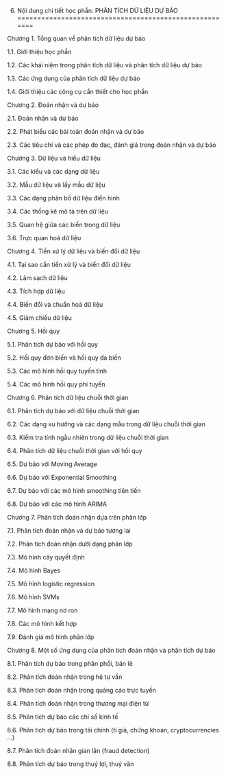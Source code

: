 6. Nội dung chi tiết học phần: PHÂN TÍCH DỮ LIỆU DỰ BÁO
=======================================================

Chương 1. Tổng quan về phân tích dữ liệu dự báo

1.1. Giới thiệu học phần

1.2. Các khái niệm trong phân tích dữ liệu và phân tích dữ liệu dự báo

1.3. Các ứng dụng của phân tích dữ liệu dự báo

1.4. Giới thiệu các công cụ cần thiết cho học phần

Chương 2. Đoán nhận và dự báo

2.1. Đoán nhận và dự báo

2.2. Phát biểu các bài toán đoán nhận và dự báo

2.3. Các tiêu chí và các phép đo đạc, đánh giá trong đoán nhận và dự báo

Chương 3. Dữ liệu và hiểu dữ liệu

3.1. Các kiểu và các dạng dữ liệu

3.2. Mẫu dữ liệu và lấy mẫu dữ liệu

3.3. Các dạng phân bố dữ liệu điển hình

3.4. Các thống kê mô tả trên dữ liệu

3.5. Quan hệ giữa các biến trong dữ liệu

3.6. Trực quan hoá dữ liệu

Chương 4. Tiền xử lý dữ liệu và biến đổi dữ liệu

4.1. Tại sao cần tiền xử lý và biến đổi dữ liệu

4.2. Làm sạch dữ liệu

4.3. Tích hợp dữ liệu

4.4. Biến đổi và chuẩn hoá dữ liệu

4.5. Giảm chiều dữ liệu

Chương 5. Hồi quy

5.1. Phân tích dự báo với hồi quy

5.2. Hồi quy đơn biến và hồi quy đa biến

5.3. Các mô hình hồi quy tuyến tính

5.4. Các mô hình hồi quy phi tuyến

Chương 6. Phân tích dữ liệu chuỗi thời gian

6.1. Phân tích dự báo với dữ liệu chuỗi thời gian

6.2. Các dạng xu hướng và các dạng mẫu trong dữ liệu chuỗi thời gian

6.3. Kiểm tra tính ngẫu nhiên trong dữ liệu chuỗi thời gian

6.4. Phân tích dữ liệu chuỗi thời gian với hồi quy

6.5. Dự báo với Moving Average

6.6. Dự báo với Exponential Smoothing

6.7. Dự báo với các mô hình smoothing tiên tiến

6.8. Dự báo với các mô hình ARIMA

Chương 7. Phân tích đoán nhận dựa trên phân lớp

7.1. Phân tích đoán nhận và dự báo tương lai

7.2. Phân tích đoán nhận dưới dạng phân lớp

7.3. Mô hình cây quyết định

7.4. Mô hình Bayes

7.5. Mô hình logistic regression

7.6. Mô hình SVMs

7.7. Mô hình mạng nơ ron

7.8. Các mô hình kết hợp

7.9. Đánh giá mô hình phân lớp

Chương 8. Một số ứng dụng của phân tích đoán nhận và phân tích dự báo

8.1. Phân tích dự báo trong phân phối, bán lẻ

8.2. Phân tích đoán nhận trong hệ tư vấn

8.3. Phân tích đoán nhận trong quảng cáo trực tuyến

8.4. Phân tích đoán nhận trong thương mại điện tử

8.5. Phân tích dự báo các chỉ số kinh tế

8.6. Phân tích dự báo trong tài chính (tỉ giá, chứng khoán,
cryptocurrencies ...)

8.7. Phân tích đoán nhận gian lận (fraud detection)

8.8. Phân tích dự báo trong thuỷ lợi, thuỷ văn

